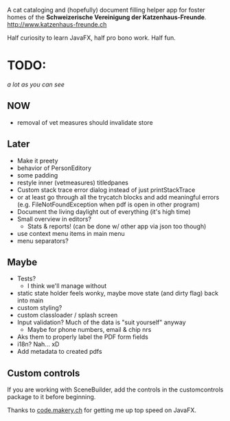 A cat cataloging and (hopefully) document filling helper app for foster homes of the **Schweizerische Vereinigung der Katzenhaus-Freunde**.
http://www.katzenhaus-freunde.ch

Half curiosity to learn JavaFX, half pro bono work. Half fun.

# TODO:
*a lot as you can see*

## NOW
* removal of vet measures should invalidate store

## Later
* Make it preety
 * behavior of PersonEditory
 * some padding 
 * restyle inner (vetmeasures) titledpanes
* Custom stack trace error dialog instead of just printStackTrace
 * or at least go through all the trycatch blocks and add meaningful errors (e.g. FileNotFoundException when pdf is open in other program)
* Document the living daylight out of everything (it's high time)
* Small overview in editors?
	* Stats & reports! (can be done w/ other app via json too though)
* use context menu items in main menu
* menu separators?


## Maybe

* Tests?
  * I think we'll manage without
* static state holder feels wonky, maybe move state (and dirty flag) back into main
* custom styling?
* custom classloader / splash screen
* Input validation? Much of the data is "suit yourself" anyway
  * Maybe for phone numbers, email & chip nrs
* Aks them to properly label the PDF form fields
* i18n? Nah... xD
* Add metadata to created pdfs

 
 
## Custom controls

If you are working with SceneBuilder, add the controls in the customcontrols package to it before beginning.
 
 Thanks to [code.makery.ch](https://code.makery.ch/library/javafx-tutorial/) for getting me up top speed on JavaFX.
